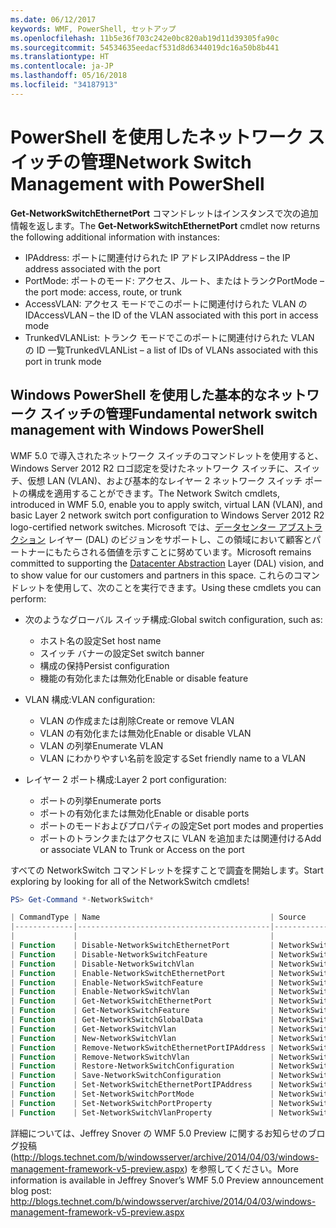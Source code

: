 ```yaml
---
ms.date: 06/12/2017
keywords: WMF, PowerShell, セットアップ
ms.openlocfilehash: 11b5e36f703c242e0bc820ab19d11d39305fa90c
ms.sourcegitcommit: 54534635eedacf531d8d6344019dc16a50b8b441
ms.translationtype: HT
ms.contentlocale: ja-JP
ms.lasthandoff: 05/16/2018
ms.locfileid: "34187913"
---
```

# <a name="network-switch-management-with-powershell"></a><span data-ttu-id="b1945-102">PowerShell を使用したネットワーク スイッチの管理</span><span class="sxs-lookup"><span data-stu-id="b1945-102">Network Switch Management with PowerShell</span></span>

<span data-ttu-id="b1945-103">**Get-NetworkSwitchEthernetPort** コマンドレットはインスタンスで次の追加情報を返します。</span><span class="sxs-lookup"><span data-stu-id="b1945-103">The **Get-NetworkSwitchEthernetPort** cmdlet now returns the following additional information with instances:</span></span>

- <span data-ttu-id="b1945-104">IPAddress: ポートに関連付けられた IP アドレス</span><span class="sxs-lookup"><span data-stu-id="b1945-104">IPAddress – the IP address associated with the port</span></span>
- <span data-ttu-id="b1945-105">PortMode: ポートのモード: アクセス、ルート、またはトランク</span><span class="sxs-lookup"><span data-stu-id="b1945-105">PortMode – the port mode: access, route, or trunk</span></span>
- <span data-ttu-id="b1945-106">AccessVLAN: アクセス モードでこのポートに関連付けられた VLAN の ID</span><span class="sxs-lookup"><span data-stu-id="b1945-106">AccessVLAN – the ID of the VLAN associated with this port in access mode</span></span>
- <span data-ttu-id="b1945-107">TrunkedVLANList: トランク モードでこのポートに関連付けられた VLAN の ID 一覧</span><span class="sxs-lookup"><span data-stu-id="b1945-107">TrunkedVLANList – a list of IDs of VLANs associated with this port in trunk mode</span></span>

## <a name="fundamental-network-switch-management-with-windows-powershell"></a><span data-ttu-id="b1945-108">Windows PowerShell を使用した基本的なネットワーク スイッチの管理</span><span class="sxs-lookup"><span data-stu-id="b1945-108">Fundamental network switch management with Windows PowerShell</span></span>

<span data-ttu-id="b1945-109">WMF 5.0 で導入されたネットワーク スイッチのコマンドレットを使用すると、Windows Server 2012 R2 ロゴ認定を受けたネットワーク スイッチに、スイッチ、仮想 LAN (VLAN)、および基本的なレイヤー 2 ネットワーク スイッチ ポートの構成を適用することができます。</span><span class="sxs-lookup"><span data-stu-id="b1945-109">The Network Switch cmdlets, introduced in WMF 5.0, enable you to apply switch, virtual LAN (VLAN), and basic Layer 2 network switch port configuration to Windows Server 2012 R2 logo-certified network switches.</span></span> <span data-ttu-id="b1945-110">Microsoft では、[データセンター アブストラクション](http://technet.microsoft.com/cloud/dal.aspx) レイヤー (DAL) のビジョンをサポートし、この領域において顧客とパートナーにもたらされる価値を示すことに努めています。</span><span class="sxs-lookup"><span data-stu-id="b1945-110">Microsoft remains committed to supporting the [Datacenter Abstraction](http://technet.microsoft.com/cloud/dal.aspx) Layer (DAL) vision, and to show value for our customers and partners in this space.</span></span> <span data-ttu-id="b1945-111">これらのコマンドレットを使用して、次のことを実行できます。</span><span class="sxs-lookup"><span data-stu-id="b1945-111">Using these cmdlets you can perform:</span></span>

- <span data-ttu-id="b1945-112">次のようなグローバル スイッチ構成:</span><span class="sxs-lookup"><span data-stu-id="b1945-112">Global switch configuration, such as:</span></span>
    - <span data-ttu-id="b1945-113">ホスト名の設定</span><span class="sxs-lookup"><span data-stu-id="b1945-113">Set host name</span></span>
    - <span data-ttu-id="b1945-114">スイッチ バナーの設定</span><span class="sxs-lookup"><span data-stu-id="b1945-114">Set switch banner</span></span>
    - <span data-ttu-id="b1945-115">構成の保持</span><span class="sxs-lookup"><span data-stu-id="b1945-115">Persist configuration</span></span>
    - <span data-ttu-id="b1945-116">機能の有効化または無効化</span><span class="sxs-lookup"><span data-stu-id="b1945-116">Enable or disable feature</span></span>

- <span data-ttu-id="b1945-117">VLAN 構成:</span><span class="sxs-lookup"><span data-stu-id="b1945-117">VLAN configuration:</span></span>
    - <span data-ttu-id="b1945-118">VLAN の作成または削除</span><span class="sxs-lookup"><span data-stu-id="b1945-118">Create or remove VLAN</span></span>
    - <span data-ttu-id="b1945-119">VLAN の有効化または無効化</span><span class="sxs-lookup"><span data-stu-id="b1945-119">Enable or disable VLAN</span></span>
    - <span data-ttu-id="b1945-120">VLAN の列挙</span><span class="sxs-lookup"><span data-stu-id="b1945-120">Enumerate VLAN</span></span>
    - <span data-ttu-id="b1945-121">VLAN にわかりやすい名前を設定する</span><span class="sxs-lookup"><span data-stu-id="b1945-121">Set friendly name to a VLAN</span></span>

- <span data-ttu-id="b1945-122">レイヤー 2 ポート構成:</span><span class="sxs-lookup"><span data-stu-id="b1945-122">Layer 2 port configuration:</span></span>
    - <span data-ttu-id="b1945-123">ポートの列挙</span><span class="sxs-lookup"><span data-stu-id="b1945-123">Enumerate ports</span></span>
    - <span data-ttu-id="b1945-124">ポートの有効化または無効化</span><span class="sxs-lookup"><span data-stu-id="b1945-124">Enable or disable ports</span></span>
    - <span data-ttu-id="b1945-125">ポートのモードおよびプロパティの設定</span><span class="sxs-lookup"><span data-stu-id="b1945-125">Set port modes and properties</span></span>
    - <span data-ttu-id="b1945-126">ポートのトランクまたはアクセスに VLAN を追加または関連付ける</span><span class="sxs-lookup"><span data-stu-id="b1945-126">Add or associate VLAN to Trunk or Access on the port</span></span>

<span data-ttu-id="b1945-127">すべての NetworkSwitch コマンドレットを探すことで調査を開始します。</span><span class="sxs-lookup"><span data-stu-id="b1945-127">Start exploring by looking for all of the NetworkSwitch cmdlets!</span></span>

```powershell
PS> Get-Command *-NetworkSwitch*

| CommandType | Name                                      | Source        |
|-------------|-------------------------------------------|---------------|
|             |                                           |               |
| Function    | Disable-NetworkSwitchEthernetPort         | NetworkSwitch |
| Function    | Disable-NetworkSwitchFeature              | NetworkSwitch |
| Function    | Disable-NetworkSwitchVlan                 | NetworkSwitch |
| Function    | Enable-NetworkSwitchEthernetPort          | NetworkSwitch |
| Function    | Enable-NetworkSwitchFeature               | NetworkSwitch |
| Function    | Enable-NetworkSwitchVlan                  | NetworkSwitch |
| Function    | Get-NetworkSwitchEthernetPort             | NetworkSwitch |
| Function    | Get-NetworkSwitchFeature                  | NetworkSwitch |
| Function    | Get-NetworkSwitchGlobalData               | NetworkSwitch |
| Function    | Get-NetworkSwitchVlan                     | NetworkSwitch |
| Function    | New-NetworkSwitchVlan                     | NetworkSwitch |
| Function    | Remove-NetworkSwitchEthernetPortIPAddress | NetworkSwitch |
| Function    | Remove-NetworkSwitchVlan                  | NetworkSwitch |
| Function    | Restore-NetworkSwitchConfiguration        | NetworkSwitch |
| Function    | Save-NetworkSwitchConfiguration           | NetworkSwitch |
| Function    | Set-NetworkSwitchEthernetPortIPAddress    | NetworkSwitch |
| Function    | Set-NetworkSwitchPortMode                 | NetworkSwitch |
| Function    | Set-NetworkSwitchPortProperty             | NetworkSwitch |
| Function    | Set-NetworkSwitchVlanProperty             | NetworkSwitch |
```

<span data-ttu-id="b1945-128">詳細については、Jeffrey Snover の WMF 5.0 Preview に関するお知らせのブログ投稿 (<http://blogs.technet.com/b/windowsserver/archive/2014/04/03/windows-management-framework-v5-preview.aspx>) を参照してください。</span><span class="sxs-lookup"><span data-stu-id="b1945-128">More information is available in Jeffrey Snover’s WMF 5.0 Preview announcement blog post: <http://blogs.technet.com/b/windowsserver/archive/2014/04/03/windows-management-framework-v5-preview.aspx></span></span>
